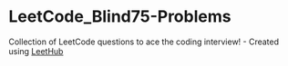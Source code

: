 # LeetCode_Blind75-Problems
Collection of LeetCode questions to ace the coding interview! - Created using [LeetHub](https://github.com/QasimWani/LeetHub)
